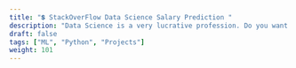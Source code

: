 ```yaml
---
title: "💲 StackOverFlow Data Science Salary Prediction "
description: "Data Science is a very lucrative profession. Do you want to know how much they were paid in 2021, click here!"
draft: false
tags: ["ML", "Python", "Projects"]
weight: 101
---
```

